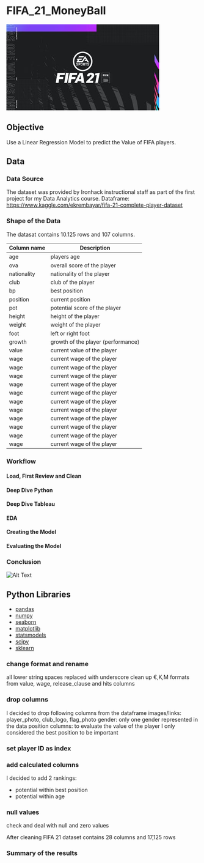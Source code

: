 # FIFA_21_MoneyBall

![FIFA text](FIFA.jpeg)

## Objective

Use a Linear Regression Model to predict the Value of FIFA players.

## Data

### Data Source

The dataset was provided by Ironhack instructional staff as part of the first project for my Data Analytics course.
Dataframe: https://www.kaggle.com/ekrembayar/fifa-21-complete-player-dataset

### Shape of the Data

The datasat contains 10.125 rows and 107 columns.

| Column name | Description |
| ----------- | ----------- |
| age | players age |
| ova | overall score of the player |
| nationality | nationality of the player |
| club | club of the player |
| bp | best position |
| position | current position |
| pot | potential score of the player |
| height | height of the player |
| weight | weight of the player |
| foot | left or right foot |
| growth | growth of the player (performance) |
| value | current value of the player |
| wage | current wage of the player |
| wage | current wage of the player |
| wage | current wage of the player |
| wage | current wage of the player |
| wage | current wage of the player |
| wage | current wage of the player |
| wage | current wage of the player |
| wage | current wage of the player |
| wage | current wage of the player |
| wage | current wage of the player |
| wage | current wage of the player |

### Workflow

#### Load, First Review and Clean


#### Deep Dive Python


#### Deep Dive Tableau


#### EDA


#### Creating the Model


#### Evaluating the Model


### Conclusion

![Alt Text](https://media2.giphy.com/media/Qwtw3GTvRg8LxKaUet/giphy.gif?cid=ecf05e47u9osjc1n30c9g0ord37ktiu96kgidz253dc6fq49&rid=giphy.gif)

## Python Libraries
- [pandas](https://pandas.pydata.org/)
- [numpy](https://numpy.org/)
- [seaborn](https://seaborn.pydata.org/)
- [matplotlib](https://matplotlib.org/)
- [statsmodels](https://www.statsmodels.org/stable/index.html)
- [scipy](https://www.scipy.org/)
- [sklearn](https://scikit-learn.org/stable/)


### change format and rename
all lower string
spaces replaced with underscore
clean up €,K,M formats from value, wage, release_clause and hits columns

### drop columns
I decided to drop following columns from the dataframe
images/links: player_photo, club_logo, flag_photo
gender: only one gender represented in the data
position columns: to evaluate the value of the player I only considered the best position to be important

### set player ID as index

### add calculated columns
I decided to add 2 rankings:
- potential within best position
- potential within age

### null values
check and deal with null and zero values

After cleaning FIFA 21 dataset contains 28 columns and 17,125 rows

### Summary of the results